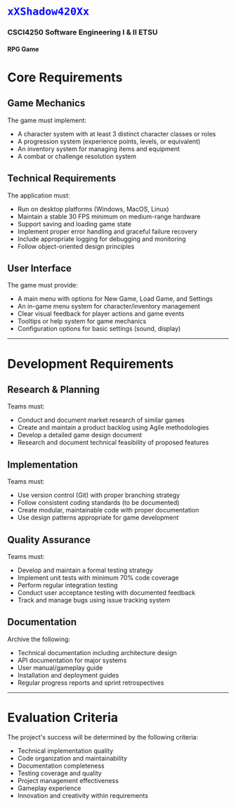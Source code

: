 # <code style="color : blue">xXShadow420Xx</code>
### CSCI4250 Software Engineering I & II ETSU
#### RPG Game


# Core Requirements

## Game Mechanics
The game must implement:
- A character system with at least 3 distinct character classes or roles
- A progression system (experience points, levels, or equivalent)
- An inventory system for managing items and equipment
- A combat or challenge resolution system

## Technical Requirements
The application must:
- Run on desktop platforms (Windows, MacOS, Linux)
- Maintain a stable 30 FPS minimum on medium-range hardware
- Support saving and loading game state
- Implement proper error handling and graceful failure recovery
- Include appropriate logging for debugging and monitoring
- Follow object-oriented design principles

## User Interface
The game must provide:
- A main menu with options for New Game, Load Game, and Settings
- An in-game menu system for character/inventory management
- Clear visual feedback for player actions and game events
- Tooltips or help system for game mechanics
- Configuration options for basic settings (sound, display)

---

# Development Requirements

## Research & Planning
Teams must:
- Conduct and document market research of similar games
- Create and maintain a product backlog using Agile methodologies
- Develop a detailed game design document
- Research and document technical feasibility of proposed features

## Implementation
Teams must:
- Use version control (Git) with proper branching strategy
- Follow consistent coding standards (to be documented)
- Create modular, maintainable code with proper documentation
- Use design patterns appropriate for game development

## Quality Assurance
Teams must:
- Develop and maintain a formal testing strategy
- Implement unit tests with minimum 70% code coverage
- Perform regular integration testing
- Conduct user acceptance testing with documented feedback
- Track and manage bugs using issue tracking system

## Documentation
Archive the following:
- Technical documentation including architecture design
- API documentation for major systems
- User manual/gameplay guide
- Installation and deployment guides
- Regular progress reports and sprint retrospectives

---

# Evaluation Criteria
The project's success will be determined by the following criteria:
- Technical implementation quality
- Code organization and maintainability
- Documentation completeness
- Testing coverage and quality
- Project management effectiveness
- Gameplay experience
- Innovation and creativity within requirements
